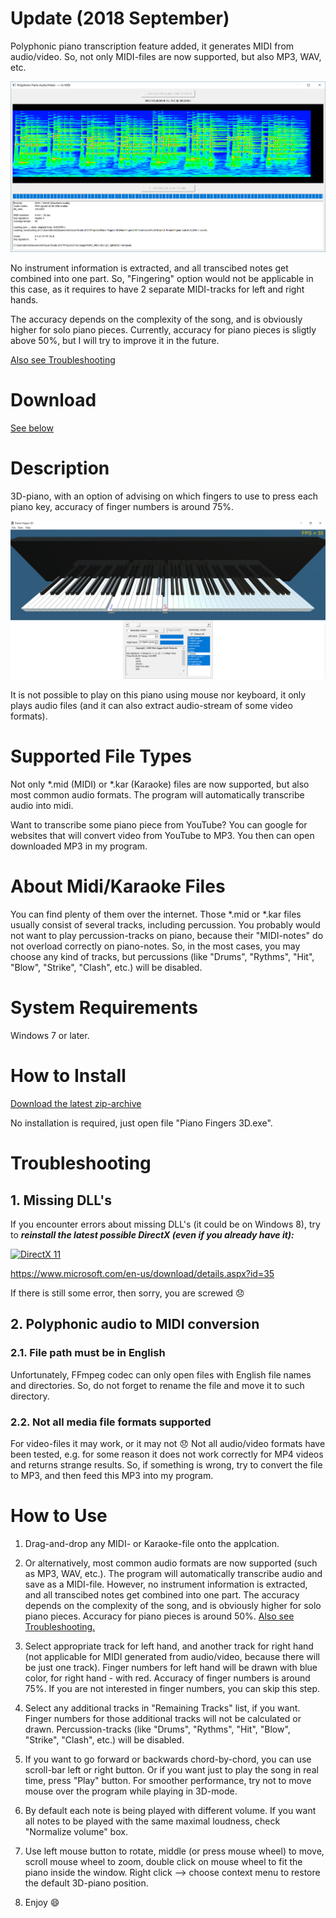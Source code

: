 # Update (2018 September)

Polyphonic piano transcription feature added, it generates MIDI from audio/video.  So, not only MIDI-files are now supported, but also MP3, WAV, etc.

[![](Spectrogram.png 'Screenshot')](https://GitHub.com/BShakhovsky/PianoFingers3D/releases/download/2018-09-02/PianoFingers3D.zip)

No instrument information is extracted, and all transcibed notes get combined into one part.  So, "Fingering" option would not be applicable in this case, as it requires to have 2 separate MIDI-tracks for left and right hands.

The accuracy depends on the complexity of the song, and is obviously higher for solo piano pieces.  Currently, accuracy for piano pieces is sligtly above 50%, but I will try to improve it in the future.

[Also see Troubleshooting](##2.-polyphonic-audio-to-midi-conversion)

# Download

[See below](#how-to-install)

# Description

3D-piano, with an option of advising on which fingers to use to press each piano key, accuracy of finger numbers is around 75%.

[![](Keyboard.png 'Screenshot')](https://GitHub.com/BShakhovsky/PianoFingers3D/releases/download/2018-09-02/PianoFingers3D.zip)

It is not possible to play on this piano using mouse nor keyboard, it only plays audio files (and it can also extract audio-stream of some video formats).

# Supported File Types

Not only *.mid (MIDI) or *.kar (Karaoke) files are now supported, but also most common audio formats.  The program will automatically transcribe audio into midi.

Want to transcribe some piano piece from YouTube?  You can google for websites that will convert video from YouTube to MP3.  You then can open downloaded MP3 in my program.

# About Midi/Karaoke Files

You can find plenty of them over the internet.  Those *.mid or *.kar files usually consist of several tracks, including percussion.  You probably would not want to play percussion-tracks on piano, because their "MIDI-notes" do not overload correctly on piano-notes.  So, in the most cases, you may choose any kind of tracks, but percussions (like "Drums", "Rythms", "Hit", "Blow", "Strike", "Clash", etc.) will be disabled.

# System Requirements

Windows 7 or later.

# How to Install

[Download the latest zip-archive](https://GitHub.com/BShakhovsky/PianoFingers3D/releases/download/2018-09-02/PianoFingers3D.zip)

No installation is required, just open file "Piano Fingers 3D.exe".

# Troubleshooting

## 1. Missing DLL's

If you encounter errors about missing DLL's (it could be on Windows 8), try to __*reinstall the latest possible DirectX (even if you already have it):*__

[![](https://upload.wikimedia.org/wikipedia/commons/thumb/3/3f/Microsoft-DirectX-11-Logo-wordmark.svg/500px-Microsoft-DirectX-11-Logo-wordmark.svg.png 'DirectX 11')](https://www.microsoft.com/en-us/download/details.aspx?id=35)

https://www.microsoft.com/en-us/download/details.aspx?id=35

If there is still some error, then sorry, you are screwed :disappointed:

## 2. Polyphonic audio to MIDI conversion

### 2.1. File path must be in English

Unfortunately, FFmpeg codec can only open files with English file names and directories.  So, do not forget to rename the file and move it to such directory.

### 2.2. Not all media file formats supported

For video-files it may work, or it may not :disappointed:  Not all audio/video formats have been tested, e.g. for some reason it does not work correctly for MP4 videos and returns strange results.  So, if something is wrong, try to convert the file to MP3, and then feed this MP3 into my program.

# How to Use

1. Drag-and-drop any MIDI- or Karaoke-file onto the applcation.

2. Or alternatively, most common audio formats are now supported (such as MP3, WAV, etc.).  The program will automatically transcribe audio and save as a MIDI-file.  However, no instrument information is extracted, and all transcibed notes get combined into one part.  The accuracy depends on the complexity of the song, and is obviously higher for solo piano pieces.  Accuracy for piano pieces is around 50%.  [Also see Troubleshooting.](##2.-polyphonic-audio-to-midi-conversion)

3. Select appropriate track for left hand, and another track for right hand (not applicable for MIDI generated from audio/video, because there will be just one track).  Finger numbers for left hand will be drawn with blue color, for right hand - with red.  Accuracy of finger numbers is around 75%.  If you are not interested in finger numbers, you can skip this step.

4. Select any additional tracks in "Remaining Tracks" list, if you want.  Finger numbers for those additional tracks will not be calculated or drawn.  Percussion-tracks (like "Drums", "Rythms", "Hit", "Blow", "Strike", "Clash", etc.) will be disabled.

5. If you want to go forward or backwards chord-by-chord, you can use scroll-bar left or right button.  Or if you want just to play the song in real time, press "Play" button.  For smoother performance, try not to move mouse over the program while playing in 3D-mode.

6. By default each note is being played with different volume.  If you want all notes to be played with the same maximal loudness, check "Normalize volume" box.

7. Use left mouse button to rotate, middle (or press mouse wheel) to move, scroll mouse wheel to zoom, double click on mouse wheel to fit the piano inside the window.  Right click --> choose context menu to restore the default 3D-piano position.

8. Enjoy :smile: